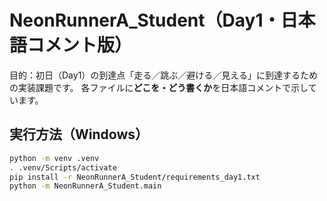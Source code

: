 # NeonRunnerA_Student（Day1・日本語コメント版）

目的：初日（Day1）の到達点「走る／跳ぶ／避ける／見える」に到達するための実装課題です。
各ファイルに**どこを・どう書くか**を日本語コメントで示しています。

## 実行方法（Windows）
```bash
python -m venv .venv
. .venv/Scripts/activate
pip install -r NeonRunnerA_Student/requirements_day1.txt
python -m NeonRunnerA_Student.main
```
